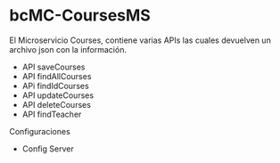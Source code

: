 # bcMC-CoursesMS

El Microservicio Courses, contiene varias APIs las cuales devuelven un archivo json con la información.

- API saveCourses
- API findAllCourses
- APi findIdCourses
- API updateCourses
- API deleteCourses
- API findTeacher

Configuraciones
- Config Server